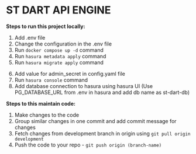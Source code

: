 # ST DART API ENGINE

**Steps to run this project locally:**

1. Add .env file
2. Change the configuration in the .env file
3. Run `docker compose up -d` command
4. Run `hasura metadata apply` command
5. Run `hasura migrate apply` command
<!-- 6. Run `hasura seed apply` command //NOT NEEDED -->
6. Add value for admin_secret in config.yaml file
7. Run `hasura console` command
8. Add database connection to hasura using hasura UI (Use PG_DATABASE_URL from .env in hasura and add db name as st-dart-db)


**Steps to this maintain code:**

1. Make changes to the code
2. Group similar changes in one commit and add commit message for changes
4. Fetch changes from development branch in origin using `git pull origin development`
5. Push the code to your repo - `git push origin (branch-name)`